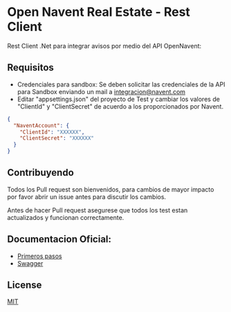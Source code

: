 # Open Navent Real Estate - Rest Client

Rest Client .Net para integrar avisos por medio del API OpenNavent:


## Requisitos
- Credenciales para sandbox: Se deben solicitar las credenciales de la API para Sandbox enviando un mail a integracion@navent.com
- Editar "appsettings.json" del proyecto de Test y cambiar los valores de "ClientId" y "ClientSecret" de acuerdo a los proporcionados por Navent.

```json
{
  "NaventAccount": {
    "ClientId": "XXXXXX",
    "ClientSecret": "XXXXXX"
  }
}
```

## Contribuyendo
Todos los Pull request son bienvenidos, para cambios de mayor impacto por favor abrir un issue antes para discutir los cambios.

Antes de hacer Pull request asegurese que todos los test estan actualizados y funcionan correctamente.

## Documentacion Oficial:
- [Primeros pasos](https://open.navent.com/primerospasos/apirestprimerospasos)
- [Swagger](http://api-rela.sandbox.open.navent.com/)

## License
[MIT](https://choosealicense.com/licenses/mit/)
